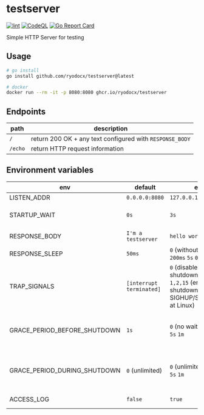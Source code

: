# testserver

[![lint](https://github.com/ryodocx/testserver/actions/workflows/golangci-lint.yaml/badge.svg)](https://github.com/ryodocx/testserver/actions/workflows/golangci-lint.yaml)
[![CodeQL](https://github.com/ryodocx/testserver/actions/workflows/codeql-analysis.yml/badge.svg)](https://github.com/ryodocx/testserver/actions/workflows/codeql-analysis.yml)
[![Go Report Card](https://goreportcard.com/badge/github.com/ryodocx/testserver)](https://goreportcard.com/report/github.com/ryodocx/testserver)

Simple HTTP Server for testing


## Usage

```sh
# go install
go install github.com/ryodocx/testserver@latest

# docker
docker run --rm -it -p 8080:8080 ghcr.io/ryodocx/testserver
```

## Endpoints

| path    | description                                              |
|---------|----------------------------------------------------------|
| `/`     | return 200 OK + any text configured with `RESPONSE_BODY` |
| `/echo` | return HTTP request information                          |

## Environment variables

| env                          | default                  | example                                                                                                     | description                                                           |
|------------------------------|--------------------------|-------------------------------------------------------------------------------------------------------------|-----------------------------------------------------------------------|
| LISTEN_ADDR                  | `0.0.0.0:8080`           | `127.0.0.1:8080`                                                                                            | Listen address                                                        |
| STARTUP_WAIT                 | `0s`                     | `3s`                                                                                                        | Waiting time before start serving                                     |
| RESPONSE_BODY                | `I'm a testserver`       | `hello world`                                                                                               | HTTP response body                                                    |
| RESPONSE_SLEEP               | `50ms`                   | `0` (without sleep) <br> `200ms` `5s` `0.01h`                                                               | Wait time at HTTP response                                            |
| TRAP_SIGNALS                 | `[interrupt terminated]` | `0` (disable graceful shutdown) <br> `1,2,15` (enable graceful shutdown for SIGHUP/SIGINT/SIGTERM at Linux) | Trapped Signals for graceful shutdown                                 |
| GRACE_PERIOD_BEFORE_SHUTDOWN | `1s`                     | `0` (no wait) <br> `5s` `1m`                                                                                | Grace period before starting shutdown (ignored when `TRAP_SIGNALS=0`) |
| GRACE_PERIOD_DURING_SHUTDOWN | `0` (unlimited)          | `0` (unlimited) <br> `5s` `1m`                                                                              | Grace period during shutdown          (ignored when `TRAP_SIGNALS=0`) |
| ACCESS_LOG                   | `false`                  | `true`                                                                                                      | If true, enable access logging                                        |
